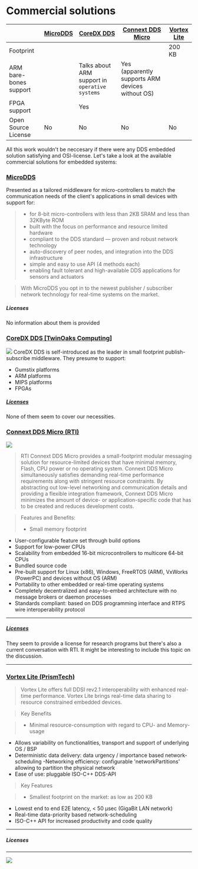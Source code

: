 # Commercial solutions


| | [MicroDDS](http://www.icoup-consulting.com/microdds.html) |[CoreDX DDS](http://www.twinoakscomputing.com/coredx/embedded) | [Connext DDS Micro](http://www.rti.com/products/micro.html) | [Vortex Lite](http://www.prismtech.com/vortex/products/vortex-device/vortex-lite) |
|---|----------|-----------|-------------------|-------------|
|Footprint | | | | 200 KB |
| ARM bare-bones support| | Talks about ARM support in `operative systems` | Yes (apparently supports ARM devices without OS) | |
| FPGA support | | Yes | | |
| Open Source License | No | No | No | No |



All this work wouldn't be neccesary if there were any DDS embedded solution satisfying and OSI-license. Let's take a look at the available commercial solutions for embedded systems:

### [MicroDDS](http://www.icoup-consulting.com/microdds.html)
Presented as a tailored middleware for micro-controllers to match the communication needs of the client's applications in small devices with support for:

>- for 8-bit micro-controllers with less than 2KB SRAM and less than 32KByte ROM
>- built with the focus on performance and resource limited hardware
>- compliant to the DDS standard — proven and robust network technology
>- auto-discovery of peer nodes, and integration into the DDS infrastructure
>- simple and easy to use API (4 methods each)
>- enabling fault tolerant and high-available DDS applications for sensors and actuators

>With MicroDDS you opt in to the newest publisher / subscriber network technology for real-time systems on the market.

##### Licenses
No information about them is provided


### [CoreDX DDS [TwinOaks Computing]](http://www.twinoakscomputing.com/coredx/embedded)
![](http://www.twinoakscomputing.com/images/toc_logo.png)
CoreDX DDS is self-introduced as the leader in small footprint publish-subscribe middleware. They presume to support:
- Gumstix platforms
- ARM platforms
- MIPS platforms
- FPGAs


##### [Licenses](http://www.twinoakscomputing.com/coredx/licenses)
None of them seem to cover our necessities.

### [Connext DDS Micro (RTI)](http://www.rti.com/products/micro.html)
![](http://www.rti.com/images/rti-logounit.png)
>RTI Connext DDS Micro provides a small-footprint modular messaging solution for resource-limited devices that have minimal memory, Flash, CPU power or no operating system. Connext DDS Micro simultaneously satisfies demanding real-time performance requirements along with stringent resource constraints. By abstracting out low-level networking and communication details and providing a flexible integration framework, Connext DDS Micro minimizes the amount of device- or application-specific code that has to be created and reduces development costs.

>Features and Benefits:
>- Small memory footprint
- User-configurable feature set through build options
- Support for low-power CPUs
- Scalability from embedded 16-bit microcontrollers to multicore 64-bit CPUs
- Bundled source code
- Pre-built support for Linux (x86), Windows, FreeRTOS (ARM), VxWorks (PowerPC) and devices without OS (ARM)
- Portability to other embedded or real-time operating systems
- Completely decentralized and easy-to-embed architecture with no message brokers or daemon processes
- Standards compliant: based on DDS programming interface and RTPS wire interoperability protocol


----

##### [Licenses](http://www.rti.com/resources/research-programs.html)
They seem to provide a license for research programs but there's also a current conversation with RTI. It might be interesting to include this topic on the discussion.

----

### [Vortex Lite (PrismTech)](http://www.prismtech.com/vortex/products/vortex-device/vortex-lite)

>Vortex Lite offers full DDSI rev2.1 interoperability with enhanced real-time performance. Vortex Lite brings real-time data sharing to resource constrained embedded devices.

>Key Benefits

>- Minimal resource-consumption with regard to CPU- and Memory-usage
- Allows variability on functionalities, transport and support of underlying OS / BSP
- Deterministic data delivery: data urgency / importance based network-scheduling
-Networking efficiency: configurable 'networkPartitions' allowing to partition the physical network
- Ease of use: pluggable ISO-C++ DDS-API

>Key Features

>- Smallest footprint on the market: as low as 200 KB
- Lowest end to end E2E latency, < 50 µsec (GigaBit LAN network)
- Real-time data-priority based network-scheduling
- ISO-C++ API for increased productivity and code quality

----

##### Licenses

----

![](http://osrfoundation.org/assets/images/osrf_masthead.png)
